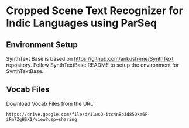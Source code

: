 # Cropped Scene Text Recognizer for Indic Languages using ParSeq 
## Environment Setup
SynthText Base is based on https://github.com/ankush-me/SynthText repository. Follow SynthTextBase README to setup the environment for SynthTextBase.

## Vocab Files
Download Vocab Files from the URL:
```commandline
https://drive.google.com/file/d/11wsO-itc4nBb3d85Qke6F-iFm7ZgHSX1/view?usp=sharing
```